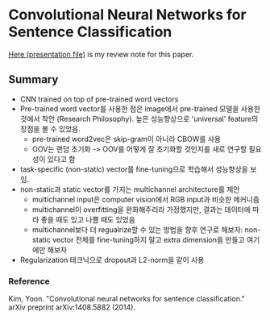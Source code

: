 # Convolutional Neural Networks for Sentence Classification

[Here (presentation file)](https://1drv.ms/p/s!AllPqyV9kKUrj2BQLRfIToSKPFHB) is my review note for this paper.

## Summary
* CNN trained on top of pre-trained word vectors
* Pre-trained word vector를 사용한 점은 image에서 pre-trained 모델을 사용한 것에서 착안 (Research Philosophy). 높은 성능향상으로 'universal' feature의 장점을 볼 수 있었음.
   * pre-trained word2vec은 skip-gram이 아니라 CBOW를 사용
   * OOV는 랜덤 초기화 -> OOV를 어떻게 잘 초기화할 것인지를 새로 연구할 필요성이 있다고 함
* task-specific (non-static) vector를 fine-tuning으로 학습해서 성능향상을 보임.
* non-static과 static vector를 가지는 multichannel architecture를 제안   
   * multichannel input은 computer vision에서 RGB input과 비슷한 메커니즘   
   * multichannel이 overfitting을 완화해주리라 가정했지만, 결과는 데이터에 따라 좋을 때도 있고 나쁠 때도 있었음
   * multichannel보다 더 regualrize할 수 있는 방법을 향후 연구로 해보자: non-static vector 전체를 fine-tuning하지 말고 extra dimension을 만들고 여기에만 해보자
* Regularization 테크닉으로 dropout과 L2-norm을 같이 사용

### Reference
Kim, Yoon. "Convolutional neural networks for sentence classification." arXiv preprint arXiv:1408.5882 (2014).
